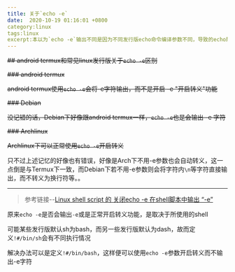 ```yaml
---
title: 关于`echo -e`
date:  2020-10-19 01:16:01 +0800
category:linux
tags:linux
excerpt:本以为`echo -e`输出不同是因为不同发行版echo命令编译参数不同，导致的echo版本不同，后来才发现其实是与shell是用bash还是dash有关
---
```


~~## android termux和常见linux发行版关于`echo -e`区别~~

~~### android termux~~

~~android termux使用`echo -e`会将-e字符输出，而不是开启 -e "开启转义"功能~~

~~### Debian~~

~~没记错的话，Debian下好像跟android termux一样，`echo -e`也是会输出 -e 字符~~

~~### Archlinux~~

~~Archlinux下可以正常使用`echo -e`开启转义~~

只不过上述记忆的好像也有错误，好像是Arch下不用-e参数也会自动转义，这一点倒是与Termux下一致，而Debian下若不用-e参数则会将字符内`\n`等字符直接输出，而不转义为换行符等。。

---

>参考链接--[Linux shell script 的 关闭echo -e 在shell脚本中输出 “-e”](https://blog.csdn.net/liudsl/article/details/79213390)

原来`echo -e`是否会输出`-e`或是正常开启转义功能，是取决于所使用的shell

可能某些发行版默认sh为bash，而另一些发行版默认为dash，故而定义`!#/bin/sh`会有不同执行情况

解决办法可以是定义`!#/bin/bash`，这样便可以使用`echo -e`参数开启转义而不输出-e字符
